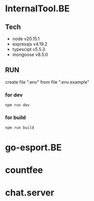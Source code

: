 # InternalTool.BE

## Tech

- node v20.15.1
- expressjs v4.19.2
- typescipt v5.5.3
- mongoose v8.5.0

## RUN

create file ".env" from file ".env.example"

### for dev

```
npm run dev
```

### for build

```
npm run build
```

# go-esport.BE

# countfee
# chat.server

